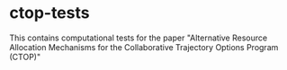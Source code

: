 # ctop-tests
This contains computational tests for the paper "Alternative Resource Allocation Mechanisms for the Collaborative Trajectory Options Program (CTOP)"
